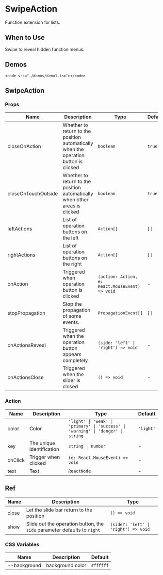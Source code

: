 # SwipeAction

Function extension for lists.

## When to Use

Swipe to reveal hidden function menus.

## Demos

`<code src="./demos/demo1.tsx"></code>`

## SwipeAction

### Props

| Name | Description | Type | Default |
| --- | --- | --- | --- |
| closeOnAction | Whether to return to the position automatically when the operation button is clicked | `boolean` | `true` |
| closeOnTouchOutside | Whether to return to the position automatically when other areas is clicked | `boolean` | `true` |
| leftActions | List of operation buttons on the left | `Action[]` | `[]` |
| rightActions | List of operation buttons on the right | `Action[]` | `[]` |
| onAction | Triggered when operation button is clicked | `(action: Action, e: React.MouseEvent) => void` | - |
| stopPropagation | Stop the propagation of some events. | `PropagationEvent[]` | `[]` |
| onActionsReveal | Triggered when the operation button appears completely | `(side: 'left' \| 'right') => void` | - |
| onActionsClose | Triggered when the slider is closed | `() => void` | - |

### Action

| Name | Description | Type | Default |
| --- | --- | --- | --- |
| color | Color | `'light' \| 'weak' \| 'primary' \| 'success' \| 'warning' \| 'danger' \| string` | `'light'` |
| key | The unique identification | `string \| number` | - |
| onClick | Trigger when clicked | `(e: React.MouseEvent) => void` | - |
| text | Text | `ReactNode` | - |

## Ref

| Name | Description | Type |
| --- | --- | --- |
| close | Let the slide bar return to the position | `() => void` |
| show | Slide out the operation button, the `side` parameter defaults to `right` | `(side?: 'left' \| 'right') => void` |

### CSS Variables

| Name         | Description      | Default   |
| ------------ | ---------------- | --------- |
| --background | background color | `#ffffff` |
